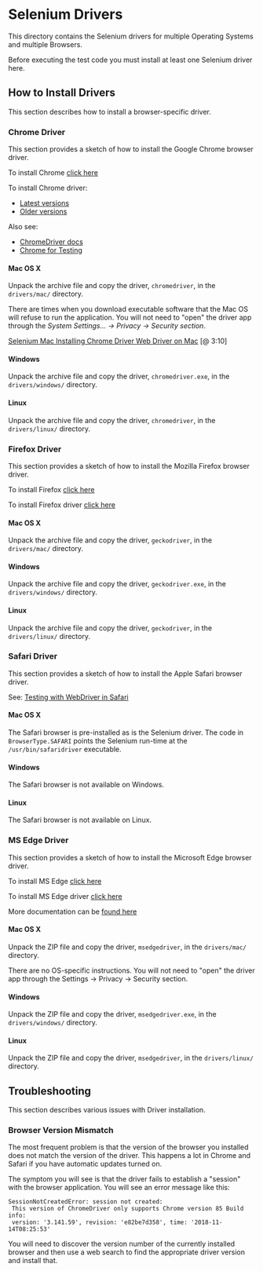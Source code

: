 # Selenium Drivers

This directory contains the Selenium drivers for multiple Operating Systems
and multiple Browsers.

Before executing the test code you must install at least one Selenium driver here.


## How to Install Drivers

This section describes how to install a browser-specific driver.


### Chrome Driver

This section provides a sketch of how to install the Google Chrome browser driver.

To install Chrome [click here](https://www.google.com/chrome/dr/download)

To install Chrome driver:
* [Latest versions](https://googlechromelabs.github.io/chrome-for-testing/)
* [Older versions](https://developer.chrome.com/docs/chromedriver/downloads)

Also see:
 * [ChromeDriver docs](https://developer.chrome.com/docs/chromedriver)
 * [Chrome for Testing](https://googlechromelabs.github.io/chrome-for-testing/)

#### Mac OS X

Unpack the archive file and copy the driver, `chromedriver`, in the `drivers/mac/` directory.

There are times when you download executable software that the Mac OS will refuse to
run the application.  You will not need to "open" the driver app
through the _System Settings... -> Privacy -> Security section_.

[Selenium Mac Installing Chrome Driver Web Driver on Mac](https://www.youtube.com/watch?v=m4-Z5KqDHpU)
[@ 3:10]

#### Windows

Unpack the archive file and copy the driver, `chromedriver.exe`, in the `drivers/windows/` directory.

#### Linux

Unpack the archive file and copy the driver, `chromedriver`, in the `drivers/linux/` directory.


### Firefox Driver

This section provides a sketch of how to install the Mozilla Firefox browser driver.

To install Firefox [click here](https://www.mozilla.org/firefox/)

To install Firefox driver [click here](https://github.com/mozilla/geckodriver/releases)

#### Mac OS X

Unpack the archive file and copy the driver, `geckodriver`, in the `drivers/mac/` directory.

#### Windows

Unpack the archive file and copy the driver, `geckodriver.exe`, in the `drivers/windows/` directory.

#### Linux

Unpack the archive file and copy the driver, `geckodriver`, in the `drivers/linux/` directory.


### Safari Driver

This section provides a sketch of how to install the Apple Safari browser driver.

See: [Testing with WebDriver in Safari](https://developer.apple.com/documentation/webkit/testing_with_webdriver_in_safari)

#### Mac OS X

The Safari browser is pre-installed as is the Selenium driver.  The code in
`BrowserType.SAFARI` points the Selenium run-time at the `/usr/bin/safaridriver` executable.

#### Windows

The Safari browser is not available on Windows.

#### Linux

The Safari browser is not available on Linux.


### MS Edge Driver

This section provides a sketch of how to install the Microsoft Edge browser driver.

To install MS Edge [click here](https://www.microsoft.com/en-us/edge)

To install MS Edge driver [click here](https://developer.microsoft.com/en-us/microsoft-edge/tools/webdriver)

More documentation can be [found here](https://learn.microsoft.com/en-us/microsoft-edge/webdriver-chromium/)

#### Mac OS X

Unpack the ZIP file and copy the driver, `msedgedriver`, in the `drivers/mac/` directory.

There are no OS-specific instructions.  You will not need to "open" the driver app
through the Settings -> Privacy -> Security section.

#### Windows

Unpack the ZIP file and copy the driver, `msedgedriver.exe`, in the `drivers/windows/` directory.

#### Linux

Unpack the ZIP file and copy the driver, `msedgedriver`, in the `drivers/linux/` directory.


## Troubleshooting

This section describes various issues with Driver installation.

### Browser Version Mismatch

The most frequent problem is that the version of the browser you installed does not match
the version of the driver.  This happens a lot in Chrome and Safari if you have automatic
updates turned on.

The symptom you will see is that the driver fails to establish a "session" with the browser
application.  You will see an error message like this:

```text
SessionNotCreatedError: session not created:
 This version of ChromeDriver only supports Chrome version 85 Build info:
 version: '3.141.59', revision: 'e82be7d358', time: '2018-11-14T08:25:53'
```

You will need to discover the version number of the currently installed browser and then
use a web search to find the appropriate driver version and install that.
